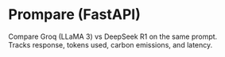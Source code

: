 # Prompare (FastAPI)

Compare Groq (LLaMA 3) vs DeepSeek R1 on the same prompt.  
Tracks response, tokens used, carbon emissions, and latency.
